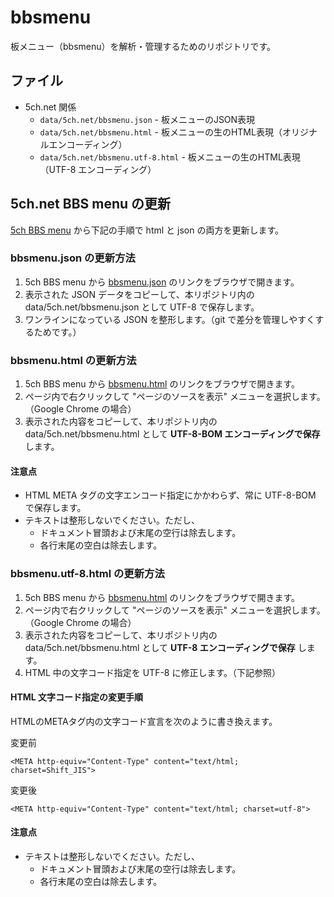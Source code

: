 # bbsmenu

板メニュー（bbsmenu）を解析・管理するためのリポジトリです。

## ファイル

- 5ch.net 関係
  - `data/5ch.net/bbsmenu.json` - 板メニューのJSON表現
  - `data/5ch.net/bbsmenu.html` - 板メニューの生のHTML表現（オリジナルエンコーディング）
  - `data/5ch.net/bbsmenu.utf-8.html` - 板メニューの生のHTML表現（UTF-8 エンコーディング）

## 5ch.net BBS menu の更新

[5ch BBS menu](https://menu.5ch.net/) から下記の手順で html と json の両方を更新します。

### bbsmenu.json の更新方法

1. 5ch BBS menu から [bbsmenu.json](https://menu.5ch.net/bbsmenu.json) のリンクをブラウザで開きます。
2. 表示された JSON データをコピーして、本リポジトリ内の data/5ch.net/bbsmenu.json として UTF-8 で保存します。
3. ワンラインになっている JSON を整形します。（git で差分を管理しやすくするためです。）

### bbsmenu.html の更新方法

1. 5ch BBS menu から [bbsmenu.html](https://menu.5ch.net/bbsmenu.html) のリンクをブラウザで開きます。
2. ページ内で右クリックして "ページのソースを表示" メニューを選択します。（Google Chrome の場合）
3. 表示された内容をコピーして、本リポジトリ内の data/5ch.net/bbsmenu.html として **UTF-8-BOM エンコーディングで保存** します。

#### 注意点

- HTML META タグの文字エンコード指定にかかわらず、常に UTF-8-BOM で保存します。
- テキストは整形しないでください。ただし、
  - ドキュメント冒頭および末尾の空行は除去します。
  - 各行末尾の空白は除去します。

### bbsmenu.utf-8.html の更新方法

1. 5ch BBS menu から [bbsmenu.html](https://menu.5ch.net/bbsmenu.html) のリンクをブラウザで開きます。
2. ページ内で右クリックして "ページのソースを表示" メニューを選択します。（Google Chrome の場合）
3. 表示された内容をコピーして、本リポジトリ内の data/5ch.net/bbsmenu.html として **UTF-8 エンコーディングで保存** します。
4. HTML 中の文字コード指定を UTF-8 に修正します。（下記参照）

#### HTML 文字コード指定の変更手順

HTMLのMETAタグ内の文字コード宣言を次のように書き換えます。

変更前
```
<META http-equiv="Content-Type" content="text/html; charset=Shift_JIS">
```

変更後
```
<META http-equiv="Content-Type" content="text/html; charset=utf-8">
```

#### 注意点

- テキストは整形しないでください。ただし、
  - ドキュメント冒頭および末尾の空行は除去します。
  - 各行末尾の空白は除去します。
